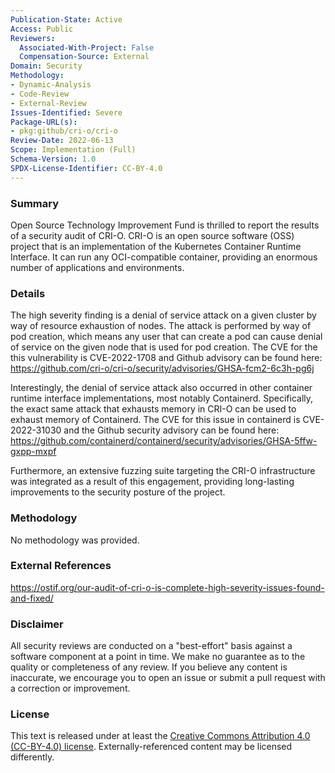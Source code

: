 ```yaml
---
Publication-State: Active
Access: Public
Reviewers:
  Associated-With-Project: False
  Compensation-Source: External
Domain: Security
Methodology:
- Dynamic-Analysis
- Code-Review
- External-Review
Issues-Identified: Severe
Package-URL(s):
- pkg:github/cri-o/cri-o
Review-Date: 2022-06-13
Scope: Implementation (Full)
Schema-Version: 1.0
SPDX-License-Identifier: CC-BY-4.0
---
```


### Summary

Open Source Technology Improvement Fund is thrilled to report the results of a security audit of CRI-O. CRI-O is an open source software (OSS) project that is an implementation of the Kubernetes Container Runtime Interface. It can run any OCI-compatible container, providing an enormous number of applications and environments.

### Details

The high severity finding is a denial of service attack on a given cluster by way of resource exhaustion of nodes. The attack is performed by way of pod creation, which means any user that can create a pod can cause denial of service on the given node that is used for pod creation. The CVE for the this vulnerability is CVE-2022-1708 and Github advisory can be found here: https://github.com/cri-o/cri-o/security/advisories/GHSA-fcm2-6c3h-pg6j

Interestingly, the denial of service attack also occurred in other container runtime interface implementations, most notably Containerd. Specifically, the exact same attack that exhausts memory in CRI-O can be used to exhaust memory of Containerd. The CVE for this issue in containerd is CVE-2022-31030 and the Github security advisory can be found here: https://github.com/containerd/containerd/security/advisories/GHSA-5ffw-gxpp-mxpf 

Furthermore, an extensive fuzzing suite targeting the CRI-O infrastructure was integrated as a result of this engagement, providing long-lasting improvements to the security posture of the project.

### Methodology

No methodology was provided.

### External References

https://ostif.org/our-audit-of-cri-o-is-complete-high-severity-issues-found-and-fixed/

### Disclaimer

All security reviews are conducted on a "best-effort" basis against a software
component at a point in time. We make no guarantee as to the quality or completeness
of any review. If you believe any content is inaccurate, we encourage you to open
an issue or submit a pull request with a correction or improvement.

### License

This text is released under at least the
[Creative Commons Attribution 4.0 (CC-BY-4.0) license](https://creativecommons.org/licenses/by/4.0/legalcode.txt).
Externally-referenced content may be licensed differently.
